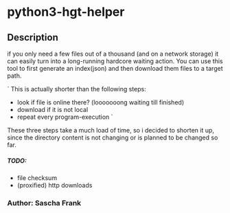 # python3-hgt-helper

## Description
if you only need a few files out of a thousand (and on a network storage) it can easily turn into a long-running hardcore waiting action.
You can use this tool to first generate an index(json) and then download them files to a target path.

`
This is actually shorter than the following steps:
- look if file is online there? (looooooong waiting till finished)
- download if it is not local
- repeat every program-execution
`

These three steps take a much load of time, so i decided to shorten it up, since the directory content is not changing or is planned to be changed so far.



##### TODO:
- file checksum
- (proxified) http downloads


### Author: Sascha Frank